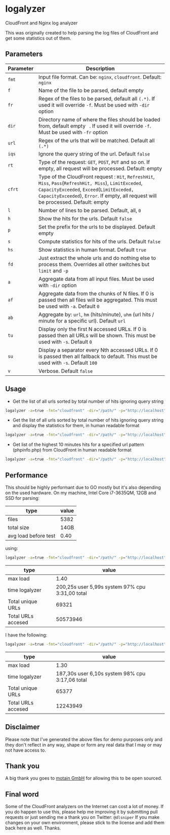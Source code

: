 logalyzer
=========

CloudFront and Nginx log analyzer

This was originally created to help parsing the log files of CloudFront and get some statistics out of them.


Parameters
---

Parameter | Description
----|------
```fmt```  | Input file format. Can be: ```nginx```, ```cloudfront```. Default: ```nginx```
```f```    | Name of the file to be parsed, default empty ``` ```
```fr```   | Regex of the files to be parsed, default all ```(.*)```. If used it will override ```-f```. Must be used with ```-dir``` option
```dir```  | Directory name of where the files should be loaded from, default empty ``` ```. If used it will override ```-f```. Must be used with ```-fr``` option
```url```  | Regex of the urls that will be matched. Default all ```(.*)```
```iqs```  | Ignore the query string of the url. Default ```false```
```rt```   | Type of the request: ```GET```, ```POST```, ```PUT``` and so on. If empty, all request will be processed. Default: empty ``` ```
```cfrt``` | Type of the CloudFront request : ```Hit```, ```RefreshHit```, ```Miss```, ```Pass```(```RefreshHit, Miss```), ```LimitExceded```, ```CapacityExceeded```, ```Exceed```(```LimitExceded, CapacityExceeded```), ```Error```. If empty, all request will be processed. Default: empty ``` ```
```l```    | Number of lines to be parsed. Default, all, ```0```
```h```    | Show the hits for the urls. Default ```false```
```p```    | Set the prefix for the urls to be displayed. Default empty ``` ```
```s```    | Compute statistics for hits of the urls. Default ```false```
```hs```   | Show statistics in human format. Default ```true```
```fd```   | Just extract the whole urls and do nothing else to process them. Overrides all other switches but ```limit``` and ```-p```
```a```    | Aggregate data from all input files. Must be used with ```-dir``` option
```af```   | Aggregate data from the chunks of N files. If 0 is passed then all files will be aggregated. This must be used with ```-a```. Default ```0```
```ab```   | Aggregate by: ```url```, ```hm``` (hits/minute), ```uhm``` (url hits / minute for a specific url). Default ```url```
```tu```   | Display only the first N accessed URLs. If 0 is passed then all URLs will be shown. This must be used with ```-s```. Default ```0```
```su```   | Display a separator every Nth accessed URLs. If 0 is passed then all fallback to default. This must be used with ```-s```. Default ```100```
```v```    | Verbose. Default ```false```


Usage
---

- Get the list of all urls sorted by total number of hits ignoring query string
```bash
logalyzer -a=true -fmt="cloudfront" -dir="/path/" -p="http://localhost" -cfrt="Pass" -iqs=true
```

- Get the list of all urls sorted by total number of hits ignoring query string and display the statistics for them, in human readable format
```bash
logalyzer -a=true -fmt="cloudfront" -dir="/path/" -p="http://localhost" -cfrt="Pass" -s -hs=true -iqs=true
```

- Get list of the highest 10 minutes hits for a specified url pattern (phpinfo.php) from CloudFront in human readable format
```bash
logalyzer -a=true -fmt="cloudfront" -dir="/path/" -p="http://localhost" -cfrt="Pass" -s -hs=true -ab="uhm" -url="(?i)/phpinfo\.php" -iqs=true -tu=10
```

Performance
---

This should be highly performant due to GO mostly but it's also depending on the used hardware.
On my machine, Intel Core i7-3635QM, 12GB and SSD for parsing:

type | value
----|------
files | 5382
total size | 14GB
avg load before test | 0.40

using:
```bash
logalyzer -a=true -fmt="cloudfront" -dir="/path/" -p="http://localhost" -s -hs=true -iqs=true
```

type | value
----|------
max load | 1.40
time logalyzer | 200,25s user 5,99s system 97% cpu 3:31,00 total
Total unique URLs | 69321
Total URLs accesed | 50573946

I have the following:
```bash
logalyzer -a=true -fmt="cloudfront" -dir="/path/" -p="http://localhost" -cfrt="Pass" -s -hs=true -iqs=true
```

type | value
----|------
max load | 1.30
time logalyzer | 187,30s user 6,10s system 98% cpu 3:17,06 total
Total unique URLs | 65377
Total URLs accesed | 12243949


Disclaimer
----

Please note that I've generated the above files for demo purposes only and they don't reflect in any way, shape or form any real data that I may or may not have access to.


Thank you
---

A big thank you goes to [motain GmbH](http://motain.de) for allowing this to be open sourced.


Final word
---

Some of the CloudFront analyzers on the Internet can cost a lot of money. If you do happen to use this, please help me improving it by submitting pull requests or just sending me a thank you on Twitter: ```@dlsniper```
If you make changes on your own environment, please stick to the license and add them back here as well. Thanks.
